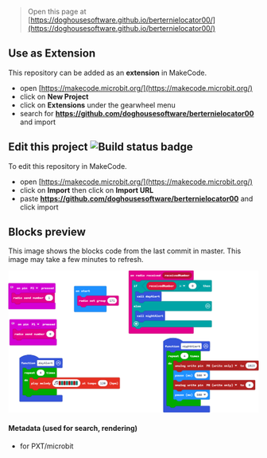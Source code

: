 
> Open this page at [https://doghousesoftware.github.io/berternielocator00/](https://doghousesoftware.github.io/berternielocator00/)

## Use as Extension

This repository can be added as an **extension** in MakeCode.

* open [https://makecode.microbit.org/](https://makecode.microbit.org/)
* click on **New Project**
* click on **Extensions** under the gearwheel menu
* search for **https://github.com/doghousesoftware/berternielocator00** and import

## Edit this project ![Build status badge](https://github.com/doghousesoftware/berternielocator00/workflows/MakeCode/badge.svg)

To edit this repository in MakeCode.

* open [https://makecode.microbit.org/](https://makecode.microbit.org/)
* click on **Import** then click on **Import URL**
* paste **https://github.com/doghousesoftware/berternielocator00** and click import

## Blocks preview

This image shows the blocks code from the last commit in master.
This image may take a few minutes to refresh.

![A rendered view of the blocks](https://github.com/doghousesoftware/berternielocator00/raw/master/.github/makecode/blocks.png)

#### Metadata (used for search, rendering)

* for PXT/microbit
<script src="https://makecode.com/gh-pages-embed.js"></script><script>makeCodeRender("{{ site.makecode.home_url }}", "{{ site.github.owner_name }}/{{ site.github.repository_name }}");</script>
